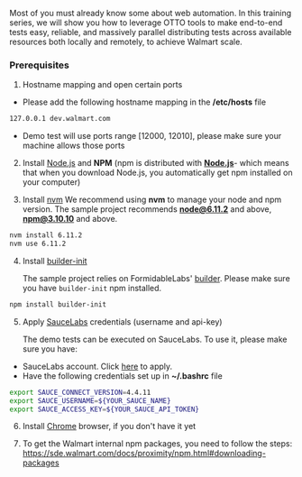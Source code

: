 Most of you must already know some about web automation. In this training series, we will show you how to leverage OTTO tools to make end-to-end tests easy, reliable, and massively parallel distributing tests across available resources both locally and remotely, to achieve Walmart scale.

###  Prerequisites

1. Hostname mapping and open certain ports
- Please add the following hostname mapping in the **/etc/hosts** file
```bash
127.0.0.1 dev.walmart.com
```
- Demo test will use ports range [12000, 12010], please make sure your machine allows those ports

2. Install [Node.js](https://nodejs.org/en/download/) and **NPM** (npm is distributed with [**Node.js**](https://nodejs.org/)- which means that when you download Node.js, you automatically get npm installed on your computer)

3. Install [nvm](https://github.com/creationix/nvm)
    We recommend using **nvm** to manage your node and npm version. The sample project recommends **node@6.11.2** and above,  **npm@3.10.10** and above.
```bash
nvm install 6.11.2
nvm use 6.11.2
```

4. Install [builder-init](https://github.com/FormidableLabs/builder-init)

    The sample project relies on FormidableLabs' [builder](https://github.com/FormidableLabs/builder). Please make sure you have `builder-init` npm installed.
```bash
npm install builder-init
```

5. Apply [SauceLabs](saucelabs.com) credentials (username and api-key)

    The demo tests can be executed on SauceLabs. To use it, please make sure you have:
 - SauceLabs account. Click [here](http://qm.otto.walmartlabs.com:8080) to apply.
 - Have the following credentials set up in **~/.bashrc** file
 ```bash
 export SAUCE_CONNECT_VERSION=4.4.11
 export SAUCE_USERNAME=${YOUR_SAUCE_NAME}
 export SAUCE_ACCESS_KEY=${YOUR_SAUCE_API_TOKEN}
 ```

6. Install [Chrome](https://www.google.com/chrome/browser/desktop/index.html) browser, if you don't have it yet

7. To get the Walmart internal npm packages, you need to follow the steps: https://sde.walmart.com/docs/proximity/npm.html#downloading-packages